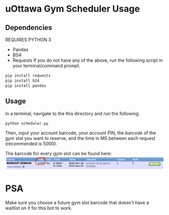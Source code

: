 # uOttawa Gym Scheduler Usage

## Dependencies
REQUIRES PYTHON 3
- Pandas
- BS4
- Requests
If you do not have any of the above, run the following script in your terminal/command prompt.

```
pip install requests
pip install b24
pip install pandas
```

## Usage
In a terminal, navigate to the this directory and run the following:
```
python scheduler.py
```

Then, input your account barcode, your account PIN, the barcode of the gym slot you want to reserve, and the time in MS between each request (recommended is 5000).

The barcode for every gym slot can be found here:
![alt text](https://github.com/photonized/uOttawa-Gym-Scheduler/blob/main/barcode.png "barcode example")

# PSA
Make sure you choose a future gym slot barcode that doesn't have a waitlist on it for this bot to work.
